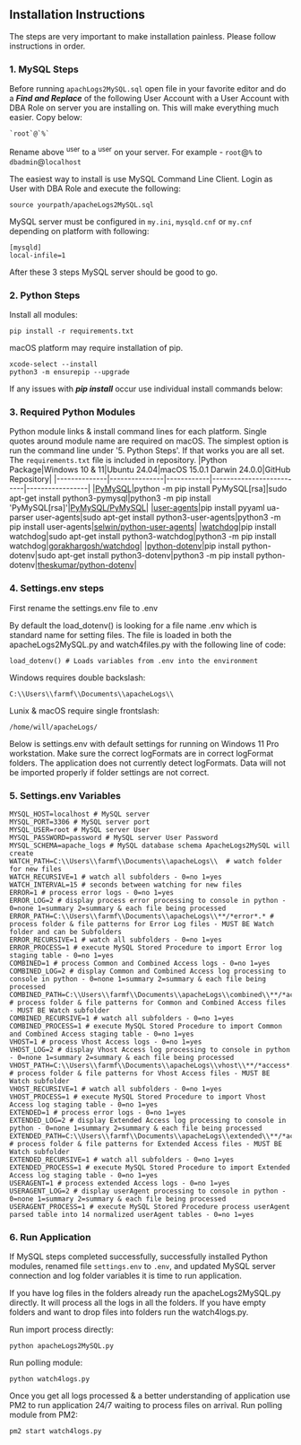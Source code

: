 ## Installation Instructions
The steps are very important to make installation painless. Please follow instructions in order.

### 1. MySQL Steps
Before running `apachLogs2MySQL.sql` open file in your favorite editor and do a ***Find and Replace*** of the following User Account with a User Account with DBA Role on server you are installing on. This will make everything much easier. Copy below:
```
`root`@`%`
```
Rename above <sup>user</sup> to a <sup>user</sup> on your server. For example - `root`@`%` to `dbadmin`@`localhost`

The easiest way to install is use MySQL Command Line Client. Login as User with DBA Role and execute the following:
```
source yourpath/apacheLogs2MySQL.sql
```
MySQL server must be configured in `my.ini`, `mysqld.cnf` or `my.cnf` depending on platform with following: 
```
[mysqld]
local-infile=1
```
After these 3 steps MySQL server should be good to go.

### 2. Python Steps
Install all modules:
```
pip install -r requirements.txt
```
macOS platform may require installation of pip.
```
xcode-select --install
python3 -m ensurepip --upgrade 
```
If any issues with ***pip install*** occur use individual install commands below:

### 3. Required Python Modules
Python module links & install command lines for each platform. Single quotes around module name are required on macOS. The simplest option is run the command line under '5. Python Steps'. If that works you are all set. The `requirements.txt` file is included in repository.
|Python Package|Windows 10 & 11|Ubuntu 24.04|macOS 15.0.1 Darwin 24.0.0|GitHub Repository|
|--------------|---------------|------------|--------------------------|-----------------|
|[PyMySQL](https://pypi.org/project/PyMySQL/)|python -m pip install PyMySQL[rsa]|sudo apt-get install python3-pymysql|python3 -m pip install 'PyMySQL[rsa]'|[PyMySQL/PyMySQL](https://github.com/PyMySQL/PyMySQL)|
|[user-agents](https://pypi.org/project/user-agents/)|pip install pyyaml ua-parser user-agents|sudo apt-get install python3-user-agents|python3 -m pip install user-agents|[selwin/python-user-agents](https://github.com/selwin/python-user-agents)|
|[watchdog](https://pypi.org/project/watchdog/)|pip install watchdog|sudo apt-get install python3-watchdog|python3 -m pip install watchdog|[gorakhargosh/watchdog](https://github.com/gorakhargosh/watchdog/tree/master)|
|[python-dotenv](https://pypi.org/project/python-dotenv/)|pip install python-dotenv|sudo apt-get install python3-dotenv|python3 -m pip install python-dotenv|[theskumar/python-dotenv](https://github.com/theskumar/python-dotenv)|

### 4. Settings.env steps
First rename the settings.env file to .env

By default the load_dotenv() is looking for a file name .env which is standard name for setting files. The file is loaded in both the apacheLogs2MySQL.py and watch4files.py with the following line of code:
```
load_dotenv() # Loads variables from .env into the environment
```
Windows requires double backslash:
```
C:\\Users\\farmf\\Documents\\apacheLogs\\
```
Lunix & macOS require single frontslash:
```
/home/will/apacheLogs/
```
Below is settings.env with default settings for running on Windows 11 Pro workstation. Make sure the correct logFormats are in correct logFormat folders. The application does not currently detect logFormats. Data will not be imported properly if folder settings are not correct.
### 5. Settings.env Variables
```
MYSQL_HOST=localhost # MySQL server
MYSQL_PORT=3306 # MySQL server port
MYSQL_USER=root # MySQL server User 
MYSQL_PASSWORD=password # MySQL server User Password
MYSQL_SCHEMA=apache_logs # MySQL database schema ApacheLogs2MySQL will create
WATCH_PATH=C:\\Users\\farmf\\Documents\\apacheLogs\\  # watch folder for new files
WATCH_RECURSIVE=1 # watch all subfolders - 0=no 1=yes
WATCH_INTERVAL=15 # seconds between watching for new files
ERROR=1 # process error logs - 0=no 1=yes
ERROR_LOG=2 # display process error processing to console in python - 0=none 1=summary 2=summary & each file being processed
ERROR_PATH=C:\\Users\\farmf\\Documents\\apacheLogs\\**/*error*.* # process folder & file patterns for Error Log files - MUST BE Watch folder and can be Subfolders
ERROR_RECURSIVE=1 # watch all subfolders - 0=no 1=yes
ERROR_PROCESS=1 # execute MySQL Stored Procedure to import Error log staging table - 0=no 1=yes
COMBINED=1 # process Common and Combined Access logs - 0=no 1=yes
COMBINED_LOG=2 # display Common and Combined Access log processing to console in python - 0=none 1=summary 2=summary & each file being processed
COMBINED_PATH=C:\\Users\\farmf\\Documents\\apacheLogs\\combined\\**/*access*.* # process folder & file patterns for Common and Combined Access files - MUST BE Watch subfolder
COMBINED_RECURSIVE=1 # watch all subfolders - 0=no 1=yes
COMBINED_PROCESS=1 # execute MySQL Stored Procedure to import Common and Combined Access staging table - 0=no 1=yes
VHOST=1 # process Vhost Access logs - 0=no 1=yes
VHOST_LOG=2 # display Vhost Access log processing to console in python - 0=none 1=summary 2=summary & each file being processed
VHOST_PATH=C:\\Users\\farmf\\Documents\\apacheLogs\\vhost\\**/*access*.* # process folder & file patterns for Vhost Access files - MUST BE Watch subfolder
VHOST_RECURSIVE=1 # watch all subfolders - 0=no 1=yes
VHOST_PROCESS=1 # execute MySQL Stored Procedure to import Vhost Access log staging table - 0=no 1=yes
EXTENDED=1 # process error logs - 0=no 1=yes
EXTENDED_LOG=2 # display Extended Access log processing to console in python - 0=none 1=summary 2=summary & each file being processed
EXTENDED_PATH=C:\\Users\\farmf\\Documents\\apacheLogs\\extended\\**/*access*.* # process folder & file patterns for Extended Access files - MUST BE Watch subfolder
EXTENDED_RECURSIVE=1 # watch all subfolders - 0=no 1=yes
EXTENDED_PROCESS=1 # execute MySQL Stored Procedure to import Extended Access log staging table - 0=no 1=yes
USERAGENT=1 # process extended Access logs - 0=no 1=yes
USERAGENT_LOG=2 # display userAgent processing to console in python - 0=none 1=summary 2=summary & each file being processed
USERAGENT_PROCESS=1 # execute MySQL Stored Procedure process userAgent parsed table into 14 normalized userAgent tables - 0=no 1=yes
```
### 6. Run Application
If MySQL steps completed successfully, successfully installed Python modules, renamed file `settings.env` to `.env`, and updated MySQL server connection and log folder variables it is time to run application.

If you have log files in the folders already run the apacheLogs2MySQL.py directly. It will process all the logs in all the folders. If you have empty folders and want to drop files into folders run the watch4logs.py.

Run import process directly:
```
python apacheLogs2MySQL.py
```
Run polling module:
```
python watch4logs.py
```
Once you get all logs processed & a better understanding of application use PM2 to run application 24/7 waiting to process files on arrival.
Run polling module from PM2:
```
pm2 start watch4logs.py
```
